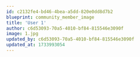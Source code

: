 ```yaml
---
id: c2132fe4-bd46-4bea-a5dd-820e0dd8d7b2
blueprint: community_member_image
title: 'User 1'
author: c6d53093-70a5-4010-bf84-815546e3090f
image: 1.jpg
updated_by: c6d53093-70a5-4010-bf84-815546e3090f
updated_at: 1733993054
---
```

